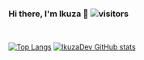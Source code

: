 ### Hi there, I'm Ikuza 👋 ![visitors](https://visitor-badge.laobi.icu/badge?page_id=IkuzaDev.TikViews)
<br />

[![Top Langs](https://github-readme-stats.vercel.app/api/top-langs/?username=IkuzaDev&langs_count=8&layout=compact&theme=tokyonight)](https://github.com/anuraghazra/github-readme-stats) [![IkuzaDev GitHub stats](https://github-readme-stats.vercel.app/api?username=IkuzaDev&show_icons=true&theme=radical)](https://github.com/anuraghazra/github-readme-stats)
<br />
